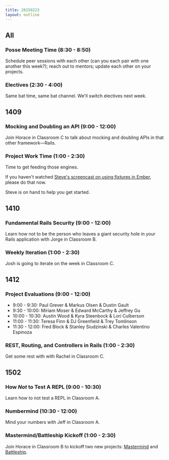 ```yaml
---
title: 20150223
layout: outline
---
```


## All

### Posse Meeting Time (8:30 - 8:50)

Schedule peer sessions with each other (can you each pair with one another this week?); reach out to mentors; update each other on your projects.

### Electives (2:30 - 4:00)

Same bat time, same bat channel. We'll switch electives next week.

## 1409

### Mocking and Doubling an API (9:00 - 12:00)

Join Horace in Classroom C to talk about mocking and doubling APIs in that other framework—Rails.

### Project Work Time (1:00 - 2:30)

Time to get feeding those engines.

If you haven't watched [Steve's screencast on using fixtures in Ember][fx], please do that now.

Steve is on hand to help you get started.

[fx]: https://vimeo.com/120318565

## 1410

### Fundamental Rails Security (9:00 - 12:00)

Learn how not to be the person who leaves a giant security hole in your Rails application with Jorge in Classroom B.

### Weekly Iteration (1:00 - 2:30)

Josh is going to iterate on the week in Classroom C.

## 1412

### Project Evaluations (9:00 - 12:00)

* 9:00 - 9:30: Paul Grever & Markus Olsen & Dustin Gault
* 9:30 - 10:00: Miriam Moser & Edward McCarthy & Jeffrey Gu
* 10:00 - 10:30: Austin Wood & Kyra Steenbock & Lori Culberson
* 11:00 - 11:30: Teresa Finn & DJ Greenfield & Trey Tomlinson
* 11:30 - 12:00: Fred Block & Stanley Siudzinski & Charles Valentino Espinoza

### REST, Routing, and Controllers in Rails (1:00 - 2:30)

Get some rest with with Rachel in Classroom C.

## 1502

### How _Not_ to Test A REPL (9:00 - 10:30)

Learn how to not test a REPL in Classroom A.

### Numbermind (10:30 - 12:00)

Mind your numbers with Jeff in Classroom A.

### Mastermind/Battleship Kickoff (1:00 - 2:30)

Join Horace in Classroom B to kickoff two new projects: [Mastermind][mm] and [Battleship][bs].

[mm]: http://tutorials.jumpstartlab.com/projects/mastermind.html
[bs]: http://tutorials.jumpstartlab.com/projects/battleship.html